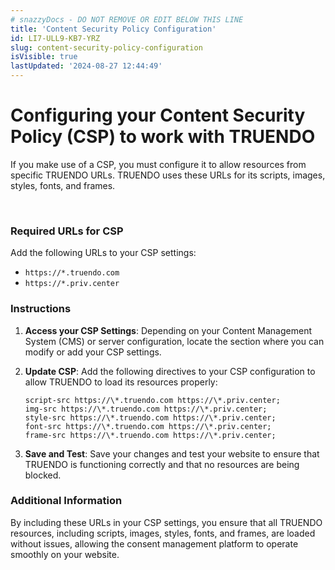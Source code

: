 ```yaml
---
# snazzyDocs - DO NOT REMOVE OR EDIT BELOW THIS LINE
title: 'Content Security Policy Configuration'
id: LI7-ULL9-KB7-YRZ
slug: content-security-policy-configuration
isVisible: true
lastUpdated: '2024-08-27 12:44:49'
---
```

# Configuring your Content Security Policy (CSP) to work with TRUENDO

If you make use of a CSP, you must configure it to allow resources from specific TRUENDO URLs. TRUENDO uses these URLs for its scripts, images, styles, fonts, and frames.

<br />

### Required URLs for CSP

Add the following URLs to your CSP settings:

-   `https://*.truendo.com`
-   `https://*.priv.center`

### Instructions

1.  **Access your CSP Settings**: Depending on your Content Management System (CMS) or server configuration, locate the section where you can modify or add your CSP settings.
2.  **Update CSP**: Add the following directives to your CSP configuration to allow TRUENDO to load its resources properly:
    
    ```
    script-src https://\*.truendo.com https://\*.priv.center;
    img-src https://\*.truendo.com https://\*.priv.center;
    style-src https://\*.truendo.com https://\*.priv.center;
    font-src https://\*.truendo.com https://\*.priv.center;
    frame-src https://\*.truendo.com https://\*.priv.center;
    ```
    
3.  **Save and Test**: Save your changes and test your website to ensure that TRUENDO is functioning correctly and that no resources are being blocked.

### Additional Information

By including these URLs in your CSP settings, you ensure that all TRUENDO resources, including scripts, images, styles, fonts, and frames, are loaded without issues, allowing the consent management platform to operate smoothly on your website.

<br />